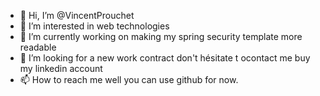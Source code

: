 - 👋 Hi, I’m @VincentProuchet
- 👀 I’m interested in web technologies
- 🌱 I’m currently working on making my spring security template
more readable
- 💞️ I’m looking for a new work contract don't hésitate t ocontact me buy my linkedin account
- 📫 How to reach me well you can use github for now.

<!---
VincentProuchet/VincentProuchet is a ✨ special ✨ repository because its `README.md` (this file) appears on your GitHub profile.
You can click the Preview link to take a look at your changes.
--->
